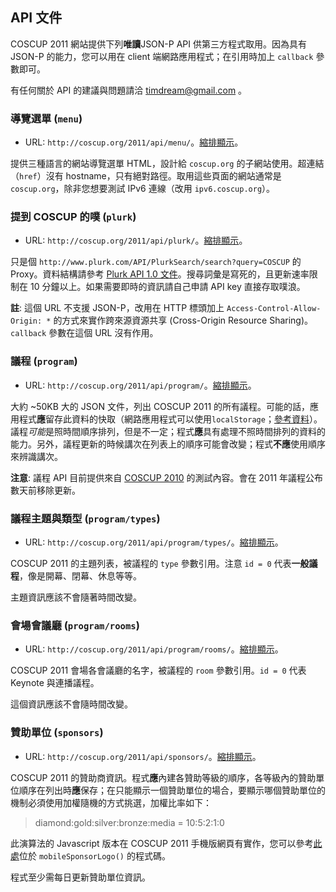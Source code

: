 ## API 文件

COSCUP 2011 網站提供下列**唯讀**JSON-P API 供第三方程式取用。因為具有 JSON-P 的能力，您可以用在 client 端網路應用程式；在引用時加上 `callback` 參數即可。

有任何關於 API 的建議與問題請洽 <timdream@gmail.com> 。

### 導覽選單 (`menu`)

* URL: `http://coscup.org/2011/api/menu/`。[縮排顯示](http://json-indent.appspot.com/indent?url=http://coscup.org/2011/api/menu/)。

提供三種語言的網站導覽選單 HTML，設計給 `coscup.org` 的子網站使用。超連結（`href`）沒有 hostname，只有絕對路徑。取用這些頁面的網站通常是 `coscup.org`，除非您想要測試 IPv6 連線（改用 `ipv6.coscup.org`）。

### 提到 COSCUP 的噗 (`plurk`)

* URL: `http://coscup.org/2011/api/plurk/`。[縮排顯示](http://json-indent.appspot.com/indent?url=http://coscup.org/2011/api/plurk/)。

只是個 `http://www.plurk.com/API/PlurkSearch/search?query=COSCUP` 的 Proxy。資料結構請參考 [Plurk API 1.0 文件](http://www.plurk.com/API#search)。搜尋詞彙是寫死的，且更新速率限制在 10 分鐘以上。如果需要即時的資訊請自己申請 API key 直接存取噗浪。

**註**: 這個 URL 不支援 JSON-P，改用在 HTTP 標頭加上 `Access-Control-Allow-Origin: *` 的方式來實作跨來源資源共享 (Cross-Origin Resource Sharing)。 `callback` 參數在這個 URL 沒有作用。

### 議程 (`program`)

* URL: `http://coscup.org/2011/api/program/`。[縮排顯示](http://json-indent.appspot.com/indent?url=http://coscup.org/2011/api/program/)。

大約 ~50KB 大的 JSON 文件，列出 COSCUP 2011 的所有議程。可能的話，應用程式**應**留存此資料的快取（網路應用程式可以使用`localStorage`；[參考資料](http://diveintohtml5.org/storage.html)）。議程*可能*是照時間順序排列，但是不一定；程式**應**具有處理不照時間排列的資料的能力。另外，議程更新的時候講次在列表上的順序可能會改變；程式**不應**使用順序來辨識講次。

**注意**: 議程 API 目前提供來自 [COSCUP 2010](http://coscup.org/2010/) 的測試內容。會在 2011 年議程公布數天前移除更新。

### 議程主題與類型 (`program/types`)

* URL: `http://coscup.org/2011/api/program/types/`。[縮排顯示](http://json-indent.appspot.com/indent?url=http://coscup.org/2011/api/program/types/)。

COSCUP 2011 的主題列表，被議程的 `type` 參數引用。注意 `id = 0` 代表**一般議程**，像是開幕、閉幕、休息等等。

主題資訊應該不會隨著時間改變。

### 會場會議廳 (`program/rooms`)

* URL: `http://coscup.org/2011/api/program/rooms/`。[縮排顯示](http://json-indent.appspot.com/indent?url=http://coscup.org/2011/api/program/rooms/)。

COSCUP 2011 會場各會議廳的名字，被議程的 `room` 參數引用。`id = 0` 代表 Keynote 與連播議程。

這個資訊應該不會隨時間改變。

### 贊助單位 (`sponsors`)

* URL: `http://coscup.org/2011/api/sponsors/`。[縮排顯示](http://json-indent.appspot.com/indent?url=http://coscup.org/2011/api/sponsors/)。

COSCUP 2011 的贊助商資訊。程式**應**內建各贊助等級的順序，各等級內的贊助單位順序在列出時**應**保存；在只能顯示一個贊助單位的場合，要顯示哪個贊助單位的機制必須使用加權隨機的方式挑選，加權比率如下：

> diamond:gold:silver:bronze:media = 10:5:2:1:0

此演算法的  Javascript 版本在 COSCUP 2011 手機版網頁有實作，您可以參考[此處](http://coscup.org/2011-theme/assets/script.js)位於 `mobileSponsorLogo()` 的程式碼。

程式至少需每日更新贊助單位資訊。
